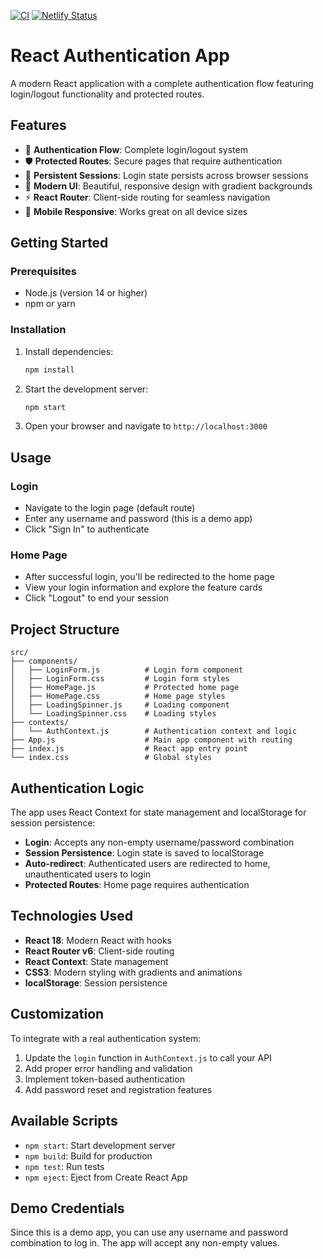 [![CI](https://github.com/mmiller2001/Post-Me-React-App/actions/workflows/ci.yml/badge.svg)](https://github.com/mmiller2001/Post-Me-React-App/actions/workflows/ci.yml)
[![Netlify Status](https://api.netlify.com/api/v1/badges/REPLACE_WITH_SITE_ID/deploy-status)](https://app.netlify.com/sites/REPLACE_WITH_SITE_NAME/deploys)

# React Authentication App

A modern React application with a complete authentication flow featuring login/logout functionality and protected routes.

## Features

- 🔐 **Authentication Flow**: Complete login/logout system
- 🛡️ **Protected Routes**: Secure pages that require authentication
- 💾 **Persistent Sessions**: Login state persists across browser sessions
- 🎨 **Modern UI**: Beautiful, responsive design with gradient backgrounds
- ⚡ **React Router**: Client-side routing for seamless navigation
- 📱 **Mobile Responsive**: Works great on all device sizes

## Getting Started

### Prerequisites

- Node.js (version 14 or higher)
- npm or yarn

### Installation

1. Install dependencies:
   ```bash
   npm install
   ```

2. Start the development server:
   ```bash
   npm start
   ```

3. Open your browser and navigate to `http://localhost:3000`

## Usage

### Login
- Navigate to the login page (default route)
- Enter any username and password (this is a demo app)
- Click "Sign In" to authenticate

### Home Page
- After successful login, you'll be redirected to the home page
- View your login information and explore the feature cards
- Click "Logout" to end your session

## Project Structure

```
src/
├── components/
│   ├── LoginForm.js          # Login form component
│   ├── LoginForm.css         # Login form styles
│   ├── HomePage.js           # Protected home page
│   ├── HomePage.css          # Home page styles
│   ├── LoadingSpinner.js     # Loading component
│   └── LoadingSpinner.css    # Loading styles
├── contexts/
│   └── AuthContext.js        # Authentication context and logic
├── App.js                    # Main app component with routing
├── index.js                  # React app entry point
└── index.css                 # Global styles
```

## Authentication Logic

The app uses React Context for state management and localStorage for session persistence:

- **Login**: Accepts any non-empty username/password combination
- **Session Persistence**: Login state is saved to localStorage
- **Auto-redirect**: Authenticated users are redirected to home, unauthenticated users to login
- **Protected Routes**: Home page requires authentication

## Technologies Used

- **React 18**: Modern React with hooks
- **React Router v6**: Client-side routing
- **React Context**: State management
- **CSS3**: Modern styling with gradients and animations
- **localStorage**: Session persistence

## Customization

To integrate with a real authentication system:

1. Update the `login` function in `AuthContext.js` to call your API
2. Add proper error handling and validation
3. Implement token-based authentication
4. Add password reset and registration features

## Available Scripts

- `npm start`: Start development server
- `npm build`: Build for production
- `npm test`: Run tests
- `npm eject`: Eject from Create React App

## Demo Credentials

Since this is a demo app, you can use any username and password combination to log in. The app will accept any non-empty values.
